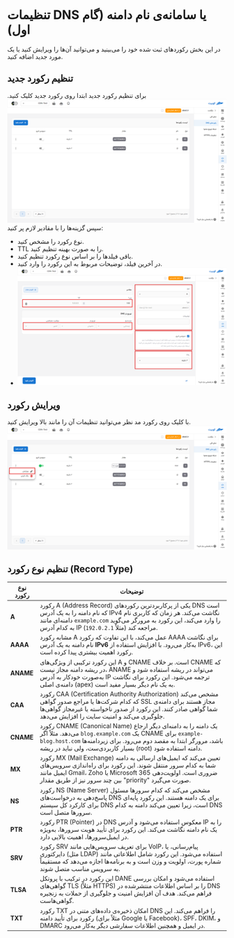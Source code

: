# تنظیمات DNS یا سامانه‌ی نام دامنه (گام اول)

در این بخش رکوردهای ثبت شده خود را می‌بینید و می‌توانید آن‌ها را ویرایش کنید یا یک مورد جدید اضافه کنید.

## تنظیم رکورد جدید

برای تنظیم رکورد جدید ابتدا روی رکورد جدید کلیک کنید.
![DNS: dns records](img/dns-records.png)
سپس گزینه‌ها را با مقادیر لازم پر کنید:

- نوع رکورد را مشخص کنید.
- TTL را به صورت بهینه تنظیم کنید.
- باقی فیلدها را بر اساس نوع رکورد تنظیم کنید.
- در آخرین فیلد، توضیحات مربوط به این رکورد را وارد کنید.
- ![DNS: dns new record](img/dns-new-record.png)

## ویرایش رکورد

با کلیک روی رکورد مد نظر می‌توانید تنظیمات آن را مانند بالا ویرایش کنید.
![DNS: dns records edit](img/dns-records-edit.png)

## تنظیم نوع رکورد (Record Type)

| نوع رکورد | توضیحات                                                                                                                                                                                                                                                          |
| --------- | ---------------------------------------------------------------------------------------------------------------------------------------------------------------------------------------------------------------------------------------------------------------- |
| **A**     | رکورد A (Address Record) یکی از پرکاربردترین رکوردهای DNS است که نام دامنه را به یک آدرس IPv4 نگاشت می‌کند. هر زمان که کاربری نام دامنه‌ای مانند `example.com` را وارد می‌کند، این رکورد به مرورگر می‌گوید به کدام آدرس IP (مثلاً `192.0.2.1`) مراجعه کند.       |
| **AAAA**  | مشابه رکورد A عمل می‌کند، با این تفاوت که رکورد AAAA برای نگاشت نام دامنه به یک آدرس **IPv6** به‌کار می‌رود. با افزایش استفاده از IPv6، این رکورد اهمیت بیشتری پیدا کرده است.                                                                                    |
| **ANAME** | این رکورد ترکیبی از ویژگی‌های A و CNAME است. بر خلاف CNAME که در ریشه دامنه مجاز نیست، ANAME می‌تواند در ریشه استفاده شود و به‌صورت خودکار به آدرس IP ترجمه می‌شود. این رکورد برای نگاشت دامنه‌ی اصلی (apex) به یک نام دیگر بسیار مفید است.                      |
| **CAA**   | رکورد CAA (Certification Authority Authorization) مشخص می‌کند که کدام شرکت‌ها یا مراجع صدور گواهی SSL مجاز هستند برای دامنه‌ی شما گواهی صادر کنند. این رکورد از صدور ناخواسته یا غیرمجاز گواهی‌ها جلوگیری می‌کند و امنیت سایت را افزایش می‌دهد.                  |
| **CNAME** | رکورد CNAME (Canonical Name) یک دامنه را به دامنه‌ای دیگر ارجاع می‌دهد. مثلاً اگر `blog.example.com` یک CNAME برای `example-blog.host.com` باشد، مرورگر ابتدا به مقصد دوم می‌رود. برای زیردامنه‌ها بسیار کاربردی‌ست، ولی نباید در ریشه (root) دامنه استفاده شود. |
| **MX**    | رکورد MX (Mail Exchange) تعیین می‌کند که ایمیل‌های ارسالی به دامنه شما به کدام سرور منتقل شوند. این رکورد برای راه‌اندازی سرویس‌های ایمیل مانند Gmail، Zoho یا Microsoft 365 ضروری است. اولویت‌دهی بین چند سرور نیز از طریق مقدار "priority" صورت می‌گیرد.       |
| **NS**    | رکورد NS (Name Server) مشخص می‌کند که کدام سرورها مسئول پاسخ‌دهی به درخواست‌های DNS برای یک دامنه هستند. این رکورد پایه‌ای برای کارکرد کل سیستم DNS است، زیرا تعیین می‌کند دامنه به کدام DNS سرورها متصل است.                                                    |
| **PTR**   | رکورد PTR (Pointer) در DNS معکوس استفاده می‌شود و آدرس IP را به یک نام دامنه نگاشت می‌کند. این رکورد برای تأیید هویت سرورها، به‌ویژه در ایمیل‌سرورها، اهمیت بالایی دارد.                                                                                         |
| **SRV**   | رکورد SRV برای تعریف سرویس‌هایی مانند VoIP، پیام‌رسانی، یا دایرکتوری (مثل LDAP) استفاده می‌شود. این رکورد شامل اطلاعاتی مانند شماره پورت، اولویت و وزن است و به برنامه‌ها اجازه می‌دهد که مستقیماً به سرویس مناسب متصل شوند.                                     |
| **TLSA**  | این رکورد در ترکیب با پروتکل DANE استفاده می‌شود و امکان بررسی گواهی‌های TLS (مثلاً HTTPS) را بر اساس اطلاعات منتشرشده در DNS فراهم می‌کند. هدف آن افزایش امنیت و جلوگیری از حملات به زنجیره گواهی‌هاست.                                                         |
| **TXT**   | رکورد TXT امکان ذخیره‌ی داده‌های متنی در DNS را فراهم می‌کند. این رکورد برای تأیید دامنه (مثلاً برای Google یا Facebook)، SPF، DKIM، و DMARC در ایمیل و همچنین اطلاعات سفارشی دیگر به‌کار می‌رود.                                                                |
